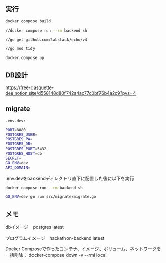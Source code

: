 ## 実行
```sh
docker compose build

//docker compose run --rm backend sh

//go get github.com/labstack/echo/v4

//go mod tidy 

docker compose up 
```

## DB設計
https://free-casquette-dee.notion.site/d558148d80f742a4ac77c0bf76b4a2c9?pvs=4

## migrate
```sh
.env.dev:

PORT=8080
POSTGRES_USER=
POSTGRES_PW=
POSTGRES_DB=
POSTGRES_PORT=5432
POSTGRES_HOST=db
SECRET=
GO_ENV=dev
API_DOMAIN=
```

.env.devをbackendディレクトリ直下に配置した後に以下を実行

```sh
docker compose run --rm backend sh

GO_ENV=dev go run src/migrate/migrate.go
```

## メモ
dbイメージ　postgres latest 

プログラムイメージ　hackathon-backend latest

Docker Composeで作ったコンテナ、イメージ、ボリューム、ネットワークを一括削除：
docker-compose down -v --rmi local
